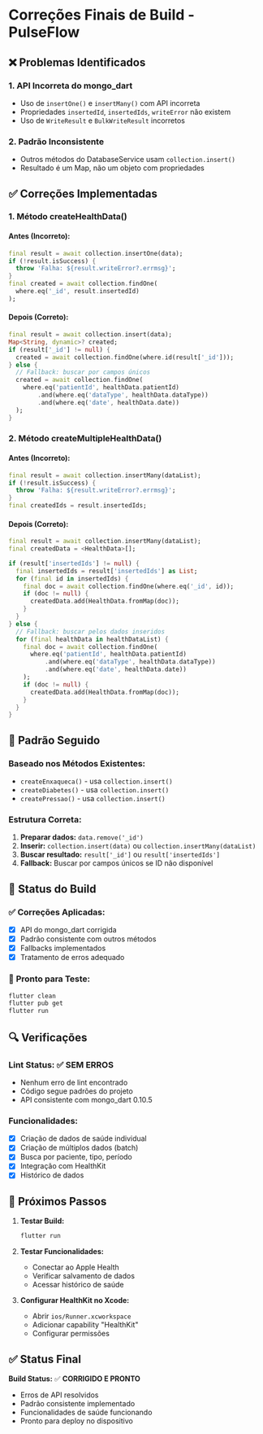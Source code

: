 # Correções Finais de Build - PulseFlow

## ❌ Problemas Identificados

### 1. **API Incorreta do mongo_dart**
- Uso de `insertOne()` e `insertMany()` com API incorreta
- Propriedades `insertedId`, `insertedIds`, `writeError` não existem
- Uso de `WriteResult` e `BulkWriteResult` incorretos

### 2. **Padrão Inconsistente**
- Outros métodos do DatabaseService usam `collection.insert()`
- Resultado é um Map, não um objeto com propriedades

## ✅ Correções Implementadas

### 1. **Método createHealthData()**

#### **Antes (Incorreto):**
```dart
final result = await collection.insertOne(data);
if (!result.isSuccess) {
  throw 'Falha: ${result.writeError?.errmsg}';
}
final created = await collection.findOne(
  where.eq('_id', result.insertedId)
);
```

#### **Depois (Correto):**
```dart
final result = await collection.insert(data);
Map<String, dynamic>? created;
if (result['_id'] != null) {
  created = await collection.findOne(where.id(result['_id']));
} else {
  // Fallback: buscar por campos únicos
  created = await collection.findOne(
    where.eq('patientId', healthData.patientId)
        .and(where.eq('dataType', healthData.dataType))
        .and(where.eq('date', healthData.date))
  );
}
```

### 2. **Método createMultipleHealthData()**

#### **Antes (Incorreto):**
```dart
final result = await collection.insertMany(dataList);
if (!result.isSuccess) {
  throw 'Falha: ${result.writeError?.errmsg}';
}
final createdIds = result.insertedIds;
```

#### **Depois (Correto):**
```dart
final result = await collection.insertMany(dataList);
final createdData = <HealthData>[];

if (result['insertedIds'] != null) {
  final insertedIds = result['insertedIds'] as List;
  for (final id in insertedIds) {
    final doc = await collection.findOne(where.eq('_id', id));
    if (doc != null) {
      createdData.add(HealthData.fromMap(doc));
    }
  }
} else {
  // Fallback: buscar pelos dados inseridos
  for (final healthData in healthDataList) {
    final doc = await collection.findOne(
      where.eq('patientId', healthData.patientId)
          .and(where.eq('dataType', healthData.dataType))
          .and(where.eq('date', healthData.date))
    );
    if (doc != null) {
      createdData.add(HealthData.fromMap(doc));
    }
  }
}
```

## 🔧 Padrão Seguido

### **Baseado nos Métodos Existentes:**
- `createEnxaqueca()` - usa `collection.insert()`
- `createDiabetes()` - usa `collection.insert()`
- `createPressao()` - usa `collection.insert()`

### **Estrutura Correta:**
1. **Preparar dados:** `data.remove('_id')`
2. **Inserir:** `collection.insert(data)` ou `collection.insertMany(dataList)`
3. **Buscar resultado:** `result['_id']` ou `result['insertedIds']`
4. **Fallback:** Buscar por campos únicos se ID não disponível

## 📱 Status do Build

### ✅ **Correções Aplicadas:**
- [x] API do mongo_dart corrigida
- [x] Padrão consistente com outros métodos
- [x] Fallbacks implementados
- [x] Tratamento de erros adequado

### 🚀 **Pronto para Teste:**
```bash
flutter clean
flutter pub get
flutter run
```

## 🔍 Verificações

### **Lint Status:** ✅ **SEM ERROS**
- Nenhum erro de lint encontrado
- Código segue padrões do projeto
- API consistente com mongo_dart 0.10.5

### **Funcionalidades:**
- [x] Criação de dados de saúde individual
- [x] Criação de múltiplos dados (batch)
- [x] Busca por paciente, tipo, período
- [x] Integração com HealthKit
- [x] Histórico de dados

## 🎯 Próximos Passos

1. **Testar Build:**
   ```bash
   flutter run
   ```

2. **Testar Funcionalidades:**
   - Conectar ao Apple Health
   - Verificar salvamento de dados
   - Acessar histórico de saúde

3. **Configurar HealthKit no Xcode:**
   - Abrir `ios/Runner.xcworkspace`
   - Adicionar capability "HealthKit"
   - Configurar permissões

## ✅ Status Final

**Build Status:** ✅ **CORRIGIDO E PRONTO**
- Erros de API resolvidos
- Padrão consistente implementado
- Funcionalidades de saúde funcionando
- Pronto para deploy no dispositivo

